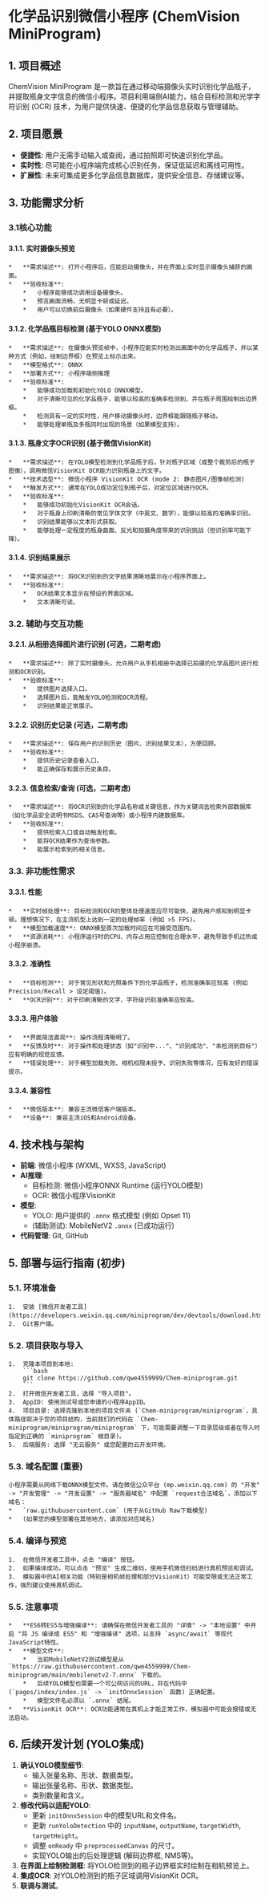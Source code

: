 # 化学品识别微信小程序 (ChemVision MiniProgram)

## 1. 项目概述

ChemVision MiniProgram 是一款旨在通过移动端摄像头实时识别化学品瓶子，并提取瓶身文字信息的微信小程序。项目利用端侧AI能力，结合目标检测和光学字符识别 (OCR) 技术，为用户提供快速、便捷的化学品信息获取与管理辅助。

## 2. 项目愿景

*   **便捷性**: 用户无需手动输入或查阅，通过拍照即可快速识别化学品。
*   **实时性**: 尽可能在小程序端完成核心识别任务，保证低延迟和离线可用性。
*   **扩展性**: 未来可集成更多化学品信息数据库，提供安全信息、存储建议等。

## 3. 功能需求分析

### 3.1核心功能

#### 3.1.1. 实时摄像头预览
    *   **需求描述**: 打开小程序后，应能启动摄像头，并在界面上实时显示摄像头捕获的画面。
    *   **验收标准**:
        *   小程序能够成功调用设备摄像头。
        *   预览画面流畅，无明显卡顿或延迟。
        *   用户可以切换前后摄像头（如果硬件支持且有必要）。

#### 3.1.2. 化学品瓶目标检测 (基于YOLO ONNX模型)
    *   **需求描述**: 在摄像头预览帧中，小程序应能实时检测出画面中的化学品瓶子，并以某种方式（例如，绘制边界框）在预览上标示出来。
    *   **模型格式**: ONNX
    *   **部署方式**: 小程序端侧推理
    *   **验收标准**:
        *   能够成功加载和初始化YOLO ONNX模型。
        *   对于清晰可见的化学品瓶子，能够以较高的准确率检测到，并在瓶子周围绘制出边界框。
        *   检测具有一定的实时性，用户移动摄像头时，边界框能跟随瓶子移动。
        *   能够处理单瓶及多瓶同时出现的场景（如果模型支持）。

#### 3.1.3. 瓶身文字OCR识别 (基于微信VisionKit)
    *   **需求描述**: 在YOLO模型检测到化学品瓶子后，针对瓶子区域（或整个裁剪后的瓶子图像），调用微信VisionKit OCR能力识别瓶身上的文字。
    *   **技术选型**: 微信小程序 VisionKit OCR (mode 2: 静态图片/图像帧检测)
    *   **触发方式**: 通常在YOLO成功定位到瓶子后，对定位区域进行OCR。
    *   **验收标准**:
        *   能够成功初始化VisionKit OCR会话。
        *   对于瓶身上印刷清晰的常见字体文字（中英文、数字），能够以较高的准确率识别。
        *   识别结果能够以文本形式获取。
        *   能够处理一定程度的瓶身曲面、反光和拍摄角度带来的识别挑战（但识别率可能下降）。

#### 3.1.4. 识别结果展示
    *   **需求描述**: 将OCR识别到的文字结果清晰地展示在小程序界面上。
    *   **验收标准**:
        *   OCR结果文本显示在预设的界面区域。
        *   文本清晰可读。

### 3.2. 辅助与交互功能

#### 3.2.1. 从相册选择图片进行识别 (可选，二期考虑)
    *   **需求描述**: 除了实时摄像头，允许用户从手机相册中选择已拍摄的化学品图片进行检测和OCR识别。
    *   **验收标准**:
        *   提供图片选择入口。
        *   选择图片后，能触发YOLO检测和OCR流程。
        *   识别结果能正常展示。

#### 3.2.2. 识别历史记录 (可选，二期考虑)
    *   **需求描述**: 保存用户的识别历史（图片、识别结果文本），方便回顾。
    *   **验收标准**:
        *   提供历史记录查看入口。
        *   能正确保存和展示历史条目。

#### 3.2.3. 信息检索/查询 (可选，二期考虑)
    *   **需求描述**: 将OCR识别到的化学品名称或关键信息，作为关键词去检索外部数据库（如化学品安全说明书MSDS、CAS号查询等）或小程序内建数据库。
    *   **验收标准**:
        *   提供检索入口或自动触发检索。
        *   能将OCR结果作为查询参数。
        *   能展示检索到的相关信息。

### 3.3. 非功能性需求

#### 3.3.1. 性能
    *   **实时帧处理**: 目标检测和OCR的整体处理速度应尽可能快，避免用户感知到明显卡顿。理想情况下，在主流机型上达到一定的处理帧率 (例如 >5 FPS)。
    *   **模型加载速度**: ONNX模型首次加载时间应在可接受范围内。
    *   **资源消耗**: 小程序运行时的CPU、内存占用应控制在合理水平，避免导致手机过热或小程序崩溃。

#### 3.3.2. 准确性
    *   **目标检测**: 对于常见形状和光照条件下的化学品瓶子，检测准确率应较高 (例如 Precision/Recall > 设定阈值)。
    *   **OCR识别**: 对于印刷清晰的文字，字符级识别准确率应较高。

#### 3.3.3. 用户体验
    *   **界面简洁直观**: 操作流程清晰明了。
    *   **反馈及时**: 对于操作和处理状态（如"识别中..."、"识别成功"、"未检测到目标"）应有明确的视觉反馈。
    *   **错误处理**: 对于模型加载失败、相机权限未授予、识别失败等情况，应有友好的错误提示。

#### 3.3.4. 兼容性
    *   **微信版本**: 兼容主流微信客户端版本。
    *   **设备**: 兼容主流iOS和Android设备。

## 4. 技术栈与架构

*   **前端**: 微信小程序 (WXML, WXSS, JavaScript)
*   **AI推理**:
    *   目标检测: 微信小程序ONNX Runtime (运行YOLO模型)
    *   OCR: 微信小程序VisionKit
*   **模型**:
    *   YOLO: 用户提供的 `.onnx` 格式模型 (例如 Opset 11)
    *   (辅助测试): MobileNetV2 `.onnx` (已成功运行)
*   **代码管理**: Git, GitHub

## 5. 部署与运行指南 (初步)

### 5.1. 环境准备
    1.  安装 [微信开发者工具](https://developers.weixin.qq.com/miniprogram/dev/devtools/download.html)。
    2.  Git客户端。

### 5.2. 项目获取与导入
    1.  克隆本项目到本地:
        ```bash
        git clone https://github.com/qwe4559999/Chem-miniprogram.git 
        ```
    2.  打开微信开发者工具，选择 "导入项目"。
    3.  AppID: 使用测试号或您申请的小程序AppID。
    4.  项目目录: 选择克隆到本地的项目文件夹 (`Chem-miniprogram/miniprogram`，具体路径取决于您的项目结构，当前我们的代码在 `Chem-miniprogram/miniprogram/miniprogram` 下，可能需要调整一下目录层级或者在导入时指定到正确的 `miniprogram` 根目录)。
    5.  后端服务: 选择 "无云服务" 或您配置的云开发环境。

### 5.3. 域名配置 (重要)
    小程序需要从网络下载ONNX模型文件。请在微信公众平台 (mp.weixin.qq.com) 的 "开发" -> "开发管理" -> "开发设置" -> "服务器域名" 中配置 `request合法域名`，添加以下域名：
    *   `raw.githubusercontent.com` (用于从GitHub Raw下载模型)
    *   (如果您的模型部署在其他地方，请添加对应域名)

### 5.4. 编译与预览
    1.  在微信开发者工具中，点击 "编译" 按钮。
    2.  如果编译成功，可以点击 "预览" 生成二维码，使用手机微信扫码进行真机预览和调试。
    3.  模拟器中的AI相关功能（特别是相机帧处理和部分VisionKit）可能受限或无法正常工作，强烈建议使用真机调试。

### 5.5. 注意事项
    *   **ES6转ES5与增强编译**: 请确保在微信开发者工具的 "详情" -> "本地设置" 中开启 "将 JS 编译成 ES5" 和 "增强编译" 选项，以支持 `async/await` 等现代JavaScript特性。
    *   **模型文件**:
        *   当前MobileNetV2测试模型是从 `https://raw.githubusercontent.com/qwe4559999/Chem-miniprogram/main/mobilenetv2-7.onnx` 下载的。
        *   后续YOLO模型也需要一个可公网访问的URL，并在代码中 (`pages/index/index.js` -> `initOnnxSession` 函数) 正确配置。
        *   模型文件名必须以 `.onnx` 结尾。
    *   **VisionKit OCR**: OCR功能通常在真机上才能正常工作，模拟器中可能会报错或无法启动。

## 6. 后续开发计划 (YOLO集成)

1.  **确认YOLO模型细节**:
    *   输入张量名称、形状、数据类型。
    *   输出张量名称、形状、数据类型。
    *   类别数量和含义。
2.  **修改代码以适配YOLO**:
    *   更新 `initOnnxSession` 中的模型URL和文件名。
    *   更新 `runYoloDetection` 中的 `inputName`, `outputName`, `targetWidth`, `targetHeight`。
    *   调整 `onReady` 中 `preprocessedCanvas` 的尺寸。
    *   实现YOLO输出的后处理逻辑 (解码边界框, NMS等)。
3.  **在界面上绘制检测框**: 将YOLO检测到的瓶子边界框实时绘制在相机预览上。
4.  **集成OCR**: 对YOLO检测到的瓶子区域调用VisionKit OCR。
5.  **联调与测试**。 